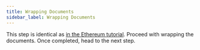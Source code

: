 ```yaml
---
title: Wrapping Documents
sidebar_label: Wrapping Documents
---
```


This step is identical as [in the Ethereum tutorial](/docs/integrator-section/verifiable-document/ethereum/wrapping-document). Proceed with wrapping the documents. Once completed, head to the next step.
